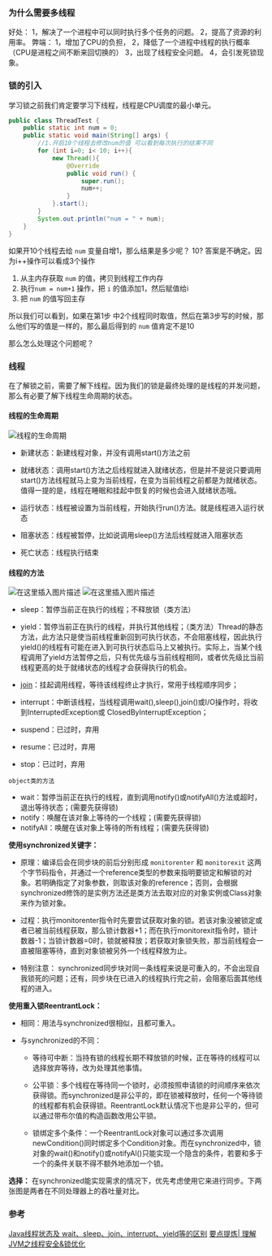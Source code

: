 

### 为什么需要多线程
好处：
1，解决了一个进程中可以同时执行多个任务的问题。
2，提高了资源的利用率。
弊端：
1，增加了CPU的负担，
2，降低了一个进程中线程的执行概率（CPU是进程之间不断来回切换的）
3，出现了线程安全问题。
4，会引发死锁现象。

###  锁的引入
学习锁之前我们肯定要学习下线程，线程是CPU调度的最小单元。
```java
public class ThreadTest {
    public static int num = 0;
    public static void main(String[] args) {
        //1.开启10个线程去修改num的值 可以看到每次执行的结果不同
        for (int i=0; i< 10; i++){
            new Thread(){
                @Override
                public void run() {
                    super.run();
                    num++;
                }
            }.start();
        }
        System.out.println("num = " + num);
    }
}
```
如果开10个线程去给 `num` 变量自增1，那么结果是多少呢？ 
10?  答案是不确定。因为i++操作可以看成3个操作

1. 从主内存获取 `num` 的值，拷贝到线程工作内存
2. 执行`num = num+1` 操作，把 `i` 的值添加1，然后赋值给i
3. 把 `num` 的值写回主存

所以我们可以看到，如果在第1步 中2个线程同时取值，然后在第3步写的时候，那么他们写的值是一样的，那么最后得到的 `num` 值肯定不是10

那么怎么处理这个问题呢？


### 线程
在了解锁之前，需要了解下线程。因为我们的锁是最终处理的是线程的并发问题，那么有必要了解下线程生命周期的状态。
#### 线程的生命周期
![线程的生命周期](https://img-blog.csdnimg.cn/20190313175204774.png)
- 新建状态：新建线程对象，并没有调用start()方法之前

- 就绪状态：调用start()方法之后线程就进入就绪状态，但是并不是说只要调用start()方法线程就马上变为当前线程，在变为当前线程之前都是为就绪状态。值得一提的是，线程在睡眠和挂起中恢复的时候也会进入就绪状态哦。

- 运行状态：线程被设置为当前线程，开始执行run()方法。就是线程进入运行状态

- 阻塞状态：线程被暂停，比如说调用sleep()方法后线程就进入阻塞状态

- 死亡状态：线程执行结束

#### 线程的方法
![在这里插入图片描述](https://img-blog.csdnimg.cn/20190313180412384.png?x-oss-process=image/watermark,type_ZmFuZ3poZW5naGVpdGk,shadow_10,text_aHR0cHM6Ly9ibG9nLmNzZG4ubmV0L3dhbmd6aGlibzY2Ng==,size_16,color_FFFFFF,t_70)
![在这里插入图片描述](https://img-blog.csdnimg.cn/20190314003223349.png?x-oss-process=image/watermark,type_ZmFuZ3poZW5naGVpdGk,shadow_10,text_aHR0cHM6Ly9ibG9nLmNzZG4ubmV0L3dhbmd6aGlibzY2Ng==,size_16,color_FFFFFF,t_70)
- sleep：暂停当前正在执行的线程；不释放锁（类方法）
- yield：暂停当前正在执行的线程，并执行其他线程；（类方法）Thread的静态方法，此方法只是使当前线程重新回到可执行状态，不会阻塞线程，因此执行yield()的线程有可能在进入到可执行状态后马上又被执行。实际上，当某个线程调用了yield方法暂停之后，只有优先级与当前线程相同，或者优先级比当前线程更高的处于就绪状态的线程才会获得执行的机会。
- [join](https://blog.csdn.net/a158123/article/details/78633772)：挂起调用线程，等待该线程终止才执行，常用于线程顺序同步；
- interrupt：中断该线程，当线程调用wait(),sleep(),join()或I/O操作时，将收到InterruptedException或 ClosedByInterruptException；

- suspend：已过时，弃用
- resume：已过时，弃用
- stop：已过时，弃用

`object类的方法`
- wait：暂停当前正在执行的线程，直到调用notify()或notifyAll()方法或超时，退出等待状态；(需要先获得锁)
- notify：唤醒在该对象上等待的一个线程；(需要先获得锁)
- notifyAll：唤醒在该对象上等待的所有线程；(需要先获得锁)




**使用synchronized关键字：**

- 原理：编译后会在同步块的前后分别形成 `monitorenter` 和 `monitorexit` 这两个字节码指令，并通过一个reference类型的参数来指明要锁定和解锁的对象。若明确指定了对象参数，则取该对象的reference；否则，会根据synchronized修饰的是实例方法还是类方法去取对应的对象实例或Class对象来作为锁对象。

- 过程：执行monitorenter指令时先要尝试获取对象的锁。若该对象没被锁定或者已被当前线程获取，那么锁计数器+1；而在执行monitorexit指令时，锁计数器-1；当锁计数器=0时，锁就被释放；若获取对象锁失败，那当前线程会一直被阻塞等待，直到对象锁被另外一个线程释放为止。

- 特别注意： synchronized同步块对同一条线程来说是可重入的，不会出现自我锁死的问题；还有，同步块在已进入的线程执行完之前，会阻塞后面其他线程的进入。


**使用重入锁ReentrantLock：**

- 相同：用法与synchronized很相似，且都可重入。

- 与synchronized的不同：

  * 等待可中断：当持有锁的线程长期不释放锁的时候，正在等待的线程可以选择放弃等待，改为处理其他事情。

  * 公平锁：多个线程在等待同一个锁时，必须按照申请锁的时间顺序来依次获得锁。而synchronized是非公平的，即在锁被释放时，任何一个等待锁的线程都有机会获得锁。ReentrantLock默认情况下也是非公平的，但可以通过带布尔值的构造函数改用公平锁。

  * 锁绑定多个条件：一个ReentrantLock对象可以通过多次调用newCondition()同时绑定多个Condition对象。而在synchronized中，锁对象的wait()和notify()或notifyAl()只能实现一个隐含的条件，若要和多于一个的条件关联不得不额外地添加一个锁。

**选择：**
在synchronized能实现需求的情况下，优先考虑使用它来进行同步。下两张图是两者在不同处理器上的吞吐量对比。




### 参考
[Java线程状态及 wait、sleep、join、interrupt、yield等的区别](https://www.cnblogs.com/z-sm/p/6481268.html)
[要点提炼| 理解JVM之线程安全&锁优化](https://www.jianshu.com/p/ca8801044352)